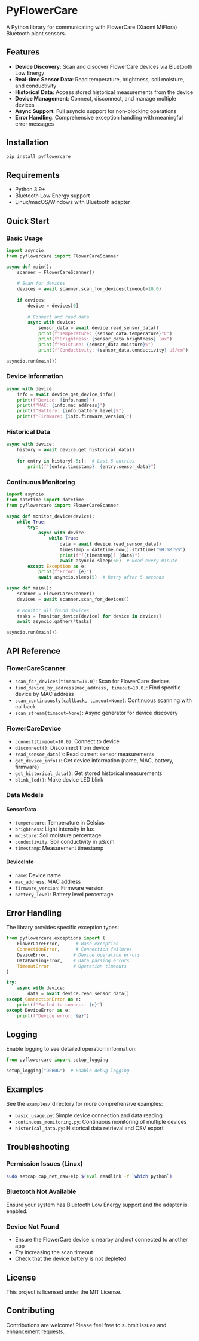 # PyFlowerCare

A Python library for communicating with FlowerCare (Xiaomi MiFlora) Bluetooth plant sensors.

## Features

- **Device Discovery**: Scan and discover FlowerCare devices via Bluetooth Low Energy
- **Real-time Sensor Data**: Read temperature, brightness, soil moisture, and conductivity
- **Historical Data**: Access stored historical measurements from the device
- **Device Management**: Connect, disconnect, and manage multiple devices
- **Async Support**: Full asyncio support for non-blocking operations
- **Error Handling**: Comprehensive exception handling with meaningful error messages

## Installation

```bash
pip install pyflowercare
```

## Requirements

- Python 3.9+
- Bluetooth Low Energy support
- Linux/macOS/Windows with Bluetooth adapter

## Quick Start

### Basic Usage

```python
import asyncio
from pyflowercare import FlowerCareScanner

async def main():
    scanner = FlowerCareScanner()
    
    # Scan for devices
    devices = await scanner.scan_for_devices(timeout=10.0)
    
    if devices:
        device = devices[0]
        
        # Connect and read data
        async with device:
            sensor_data = await device.read_sensor_data()
            print(f"Temperature: {sensor_data.temperature}°C")
            print(f"Brightness: {sensor_data.brightness} lux")
            print(f"Moisture: {sensor_data.moisture}%")
            print(f"Conductivity: {sensor_data.conductivity} µS/cm")

asyncio.run(main())
```

### Device Information

```python
async with device:
    info = await device.get_device_info()
    print(f"Device: {info.name}")
    print(f"MAC: {info.mac_address}")
    print(f"Battery: {info.battery_level}%")
    print(f"Firmware: {info.firmware_version}")
```

### Historical Data

```python
async with device:
    history = await device.get_historical_data()
    
    for entry in history[-5:]:  # Last 5 entries
        print(f"{entry.timestamp}: {entry.sensor_data}")
```

### Continuous Monitoring

```python
import asyncio
from datetime import datetime
from pyflowercare import FlowerCareScanner

async def monitor_device(device):
    while True:
        try:
            async with device:
                while True:
                    data = await device.read_sensor_data()
                    timestamp = datetime.now().strftime("%H:%M:%S")
                    print(f"[{timestamp}] {data}")
                    await asyncio.sleep(60)  # Read every minute
        except Exception as e:
            print(f"Error: {e}")
            await asyncio.sleep(5)  # Retry after 5 seconds

async def main():
    scanner = FlowerCareScanner()
    devices = await scanner.scan_for_devices()
    
    # Monitor all found devices
    tasks = [monitor_device(device) for device in devices]
    await asyncio.gather(*tasks)

asyncio.run(main())
```

## API Reference

### FlowerCareScanner

- `scan_for_devices(timeout=10.0)`: Scan for FlowerCare devices
- `find_device_by_address(mac_address, timeout=10.0)`: Find specific device by MAC address
- `scan_continuously(callback, timeout=None)`: Continuous scanning with callback
- `scan_stream(timeout=None)`: Async generator for device discovery

### FlowerCareDevice

- `connect(timeout=10.0)`: Connect to device
- `disconnect()`: Disconnect from device
- `read_sensor_data()`: Read current sensor measurements
- `get_device_info()`: Get device information (name, MAC, battery, firmware)
- `get_historical_data()`: Get stored historical measurements
- `blink_led()`: Make device LED blink

### Data Models

#### SensorData
- `temperature`: Temperature in Celsius
- `brightness`: Light intensity in lux
- `moisture`: Soil moisture percentage
- `conductivity`: Soil conductivity in µS/cm
- `timestamp`: Measurement timestamp

#### DeviceInfo
- `name`: Device name
- `mac_address`: MAC address
- `firmware_version`: Firmware version
- `battery_level`: Battery level percentage

## Error Handling

The library provides specific exception types:

```python
from pyflowercare.exceptions import (
    FlowerCareError,      # Base exception
    ConnectionError,      # Connection failures
    DeviceError,         # Device operation errors
    DataParsingError,    # Data parsing errors
    TimeoutError         # Operation timeouts
)

try:
    async with device:
        data = await device.read_sensor_data()
except ConnectionError as e:
    print(f"Failed to connect: {e}")
except DeviceError as e:
    print(f"Device error: {e}")
```

## Logging

Enable logging to see detailed operation information:

```python
from pyflowercare import setup_logging

setup_logging("DEBUG")  # Enable debug logging
```

## Examples

See the `examples/` directory for more comprehensive examples:

- `basic_usage.py`: Simple device connection and data reading
- `continuous_monitoring.py`: Continuous monitoring of multiple devices
- `historical_data.py`: Historical data retrieval and CSV export

## Troubleshooting

### Permission Issues (Linux)
```bash
sudo setcap cap_net_raw+eip $(eval readlink -f `which python`)
```

### Bluetooth Not Available
Ensure your system has Bluetooth Low Energy support and the adapter is enabled.

### Device Not Found
- Ensure the FlowerCare device is nearby and not connected to another app
- Try increasing the scan timeout
- Check that the device battery is not depleted

## License

This project is licensed under the MIT License.

## Contributing

Contributions are welcome! Please feel free to submit issues and enhancement requests.